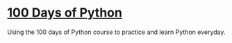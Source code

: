 <h1><a href="https://www.udemy.com/course/100-days-of-code/">100 Days of Python</a></h1>

<p>Using the 100 days of Python course to practice and learn Python everyday.</p>
